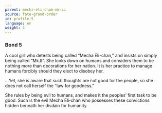 ```yaml
---
parent: mecha-eli-chan-mk-ii
source: fate-grand-order
id: profile-5
language: en
weight: 5
---
```


### Bond 5

A cool girl who detests being called “Mecha Eli-chan,” and insists on simply being called “Mk.II”.
She looks down on humans and considers them to be nothing more than decorations for her nation. It is her practice to manage humans forcibly should they elect to disobey her.

…Yet, she is aware that such thoughts are not good for the people, so she does not call herself the “law for goodness.”

She rules by being evil to humans, and makes it the peoples’ first task to be good.
Such is the evil Mecha Eli-chan who possesses these convictions hidden beneath her disdain for humanity.
